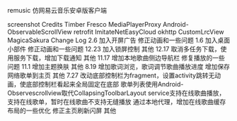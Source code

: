 remusic
仿网易云音乐安卓版客户端

screenshot
 Credits
Timber
Fresco
MediaPlayerProxy
Android-ObservableScrollView
retrofit
ImitateNetEasyCloud
okhttp
CustomLrcView
MagicaSakura
Change Log
2.6
加入开屏广告
修正动画和一些问题
1.6
加入桌面小部件
修正动画和一些问题
12.23
加入锁屏控制
其他
12.17
取消多任务下载，使用服务下载，增加下载通知
其他
11.17
增加本地歌曲侧边导航栏
修复播放的一些问题
11.1
增加主题换肤
其他
8.19
增加歌词浏览，歌词调节歌曲播放进度
增加保存网络歌单到主页
其他
7.27
改动底部控制栏为fragment，设置activity跳转无动画，使底部控制栏看起来全局固定在底部
歌单列表使用Android-Observescrollview取代CollapsingToolbarLayout
service支持在线歌曲播放，支持在线歌单，暂时在线歌曲不支持无缝播放
通过本地代理，增加在线歌曲缓存
布局的一些优化
修正主页刷新闪屏
其他                
